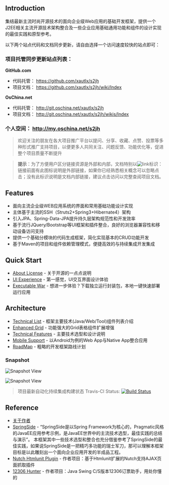 ## Introduction

集结最新主流时尚开源技术的面向企业级Web应用的基础开发框架，提供一个J2EE相关主流开源技术架构整合及一些企业应用基础通用功能和组件的设计实现的最佳实践和原型参考。

以下两个站点代码和文档同步更新，请自由选择一个访问速度较快的站点即可：

### 项目托管同步更新站点列表：

**GitHub.com**

* 代码托管：  https://github.com/xautlx/s2jh 
* 项目文档：  https://github.com/xautlx/s2jh/wiki/Index

**OsChina.net**

* 代码托管：  http://git.oschina.net/xautlx/s2jh 
* 项目文档：   http://git.oschina.net/xautlx/s2jh/wikis/Index

### 个人空间： http://my.oschina.net/s2jh

> 欢迎关注的朋友在各大项目推广平台以提问、分享、收藏、点赞、投票等多种形式推广支持项目，以便更多人共同关注、问题反馈、功能优化等，促进整个项目质量不断提升

> **提示**：为了方便用户区分链接资源是外部和内部，文档特别以![link](https://raw.github.com/wiki/xautlx/s2jh/images/link.gif)标识：链接前面有此图标说明是外部链接，如果你已经熟悉相关概念可以忽略点击；没有此标识说明是文档内部链接，建议点击访问以完整查阅项目文档。

## Features

* 面向主流企业级WEB应用系统的界面和常用基础功能设计实现
* 主体基于主流的SSH（Struts2+Spring3+Hibernate4）架构
* 引入JPA、Spring-Data-JPA提升持久层架构规范性和开发效率
* 基于流行JQuery/Bootstrap等UI框架和插件整合，良好的浏览器兼容性和移动设备访问支持
* 提供一个基础分模块的代码生成框架，简化实现基本的CRUD功能开发
* 基于Maven的项目和组件依赖管理模式，便捷高效的与持续集成开发集成

## Quick Start

* [About License](License) - 关于开源的一点点说明
* [UI Experience](UI) - 第一感觉，UI交互界面设计体验
* [Executable War](ExecutableWAR) - 想进一步体验？下载独立运行封装包，本地一键快速部署运行应用

## Architecture

* [Technical List](TechList) - 框架主要技术(Java/Web/Tool)组件列表介绍
* [Enhanced Grid](Grid) - 功能强大的Grid表格组件扩展增强
* [Technical Features](TechFeature) - 主要技术选型和设计说明
* [Mobile Support](Mobile) - 以Android为例的Web App与Native App整合应用
* [RoadMap](RoadMap) - 粗略的开发框架路线计划

### Snapshot

![Snapshot View](https://raw.github.com/wiki/xautlx/s2jh/images/index1.gif)

![Snapshot View](https://raw.github.com/wiki/xautlx/s2jh/images/index2.gif)


> 项目最新自动化持续集成构建状态 Travis-CI Status: [![Build Status](https://travis-ci.org/xautlx/s2jh.png?branch=master)](https://travis-ci.org/xautlx/s2jh)

## Reference

* [关于作者](https://github.com/xautlx/s2jh/wiki/AboutAuthor)
* [SpringSide](https://github.com/springside/) - “SpringSide是以Spring Framework为核心的，Pragmatic风格的JavaEE应用参考示例，是JavaEE世界中的主流技术选型，最佳实践的总结与演示”。
本框架其中一些技术选型和整合也充分借鉴参考了SpringSide的最佳实践，如果说SpringSide是一把精巧多功能的瑞士军刀，那可以理解本框架目标是以此雕刻出一个面向企业应用开发的半成品工程。
* [Nutch Htmlunit Plugin](https://github.com/xautlx/nutch-htmlunit) - 作者项目：基于Htmlunit扩展的Nutch支持AJAX页面抓取插件
* [12306 Hunter](https://github.com/xautlx/12306-hunter) - 作者项目：Java Swing C/S版本12306订票助手，用处你懂的
